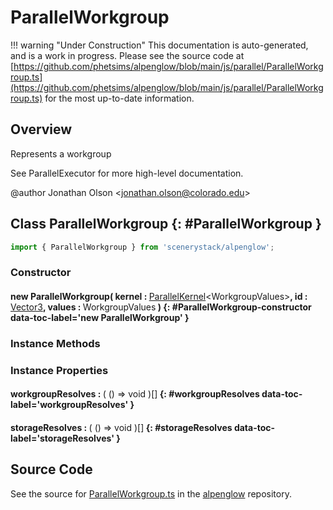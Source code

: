 # ParallelWorkgroup

!!! warning "Under Construction"
    This documentation is auto-generated, and is a work in progress. Please see the source code at
    [https://github.com/phetsims/alpenglow/blob/main/js/parallel/ParallelWorkgroup.ts](https://github.com/phetsims/alpenglow/blob/main/js/parallel/ParallelWorkgroup.ts) for the most up-to-date information.

## Overview

Represents a workgroup

See ParallelExecutor for more high-level documentation.

@author Jonathan Olson &lt;jonathan.olson@colorado.edu&gt;

## Class ParallelWorkgroup {: #ParallelWorkgroup }


```js
import { ParallelWorkgroup } from 'scenerystack/alpenglow';
```
### Constructor

#### new ParallelWorkgroup( kernel : <span style="font-weight: 400;">[ParallelKernel](../alpenglow/ParallelKernel.md)&lt;WorkgroupValues&gt;</span>, id : <span style="font-weight: 400;">[Vector3](../dot/Vector3.md)</span>, values : <span style="font-weight: 400;">WorkgroupValues</span> ) {: #ParallelWorkgroup-constructor data-toc-label='new ParallelWorkgroup' }

### Instance Methods



### Instance Properties

#### workgroupResolves : <span style="font-weight: 400;">( () =&gt; <span style="color: hsla(calc(var(--md-hue) + 180deg),80%,40%,1);">void</span> )[]</span> {: #workgroupResolves data-toc-label='workgroupResolves' }

#### storageResolves : <span style="font-weight: 400;">( () =&gt; <span style="color: hsla(calc(var(--md-hue) + 180deg),80%,40%,1);">void</span> )[]</span> {: #storageResolves data-toc-label='storageResolves' }



## Source Code

See the source for [ParallelWorkgroup.ts](https://github.com/phetsims/alpenglow/blob/main/js/parallel/ParallelWorkgroup.ts) in the [alpenglow](https://github.com/phetsims/alpenglow) repository.
